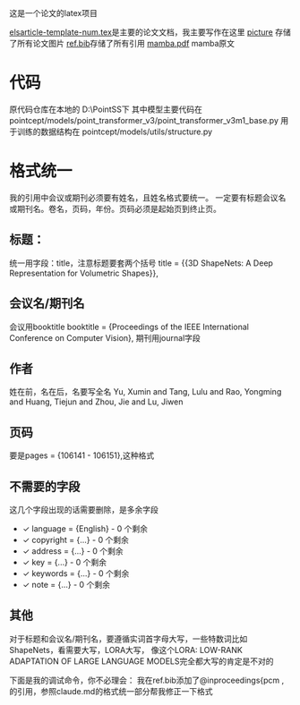 这是一个论文的latex项目

[elsarticle-template-num.tex](elsarticle-template-num.tex)是主要的论文文档，我主要写作在这里
[picture](picture) 存储了所有论文图片
[ref.bib](ref.bib)存储了所有引用
[mamba.pdf](mamba.pdf) mamba原文
# 代码
原代码仓库在本地的
D:\PointSS下
其中模型主要代码在
pointcept/models/point_transformer_v3/point_transformer_v3m1_base.py
用于训练的数据结构在
pointcept/models/utils/structure.py

# 格式统一
我的引用中会议或期刊必须要有姓名，且姓名格式要统一。
一定要有标题会议名或期刊名。卷名，页码，年份。页码必须是起始页到终止页。

## 标题：
统一用字段：title，注意标题要套两个括号
title = {{3D ShapeNets: A Deep Representation for Volumetric Shapes}},

## 会议名/期刊名
会议用booktitle
booktitle = {Proceedings of the IEEE International Conference on Computer Vision},
期刊用journal字段

## 作者
姓在前，名在后，名要写全名
Yu, Xumin and Tang, Lulu and Rao, Yongming and Huang, Tiejun and Zhou, Jie and Lu, Jiwen

## 页码
要是pages = {106141 - 106151},这种格式

## 不需要的字段
这几个字段出现的话需要删除，是多余字段
  - ✓ language = {English} - 0 个剩余
  - ✓ copyright = {...} - 0 个剩余
  - ✓ address = {...} - 0 个剩余
  - ✓ key = {...} - 0 个剩余
  - ✓ keywords = {...} - 0 个剩余
  - ✓ note = {...} - 0 个剩余

## 其他
对于标题和会议名/期刊名，要遵循实词首字母大写，一些特数词比如ShapeNets，看需要大写，LORA大写，
像这个LORA: LOW-RANK ADAPTATION OF LARGE LANGUAGE MODELS完全都大写的肯定是不对的

下面是我的调试命令，你不必理会：
我在ref.bib添加了@inproceedings{pcm ,的引用，参照claude.md的格式统一部分帮我修正一下格式